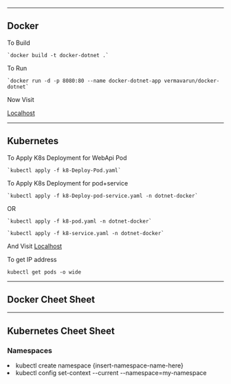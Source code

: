 <hr/>
<h2>Docker</h2>
To Build

    `docker build -t docker-dotnet .`

To Run

    `docker run -d -p 8080:80 --name docker-dotnet-app vermavarun/docker-dotnet`

Now Visit

<a href="http://localhost:8080/weatherforecast"> Localhost </a>

<hr/>
<h2>Kubernetes</h2>

To Apply K8s Deployment for WebApi Pod

    `kubectl apply -f k8-Deploy-Pod.yaml`

To Apply K8s Deployment for pod+service

    `kubectl apply -f k8-Deploy-pod-service.yaml -n dotnet-docker`

OR

    `kubectl apply -f k8-pod.yaml -n dotnet-docker`

    `kubectl apply -f k8-service.yaml -n dotnet-docker`

And Visit <a href="http://localhost/weatherforecast"> Localhost </a>

To get IP address

`kubectl get pods -o wide`

<hr/>
<h2>Docker Cheet Sheet</h2>

<hr/>
<h2>Kubernetes Cheet Sheet</h2>
<h3>Namespaces</h3>
<li>kubectl create namespace {insert-namespace-name-here} </li>
<li>kubectl config set-context --current --namespace=my-namespace</li>

